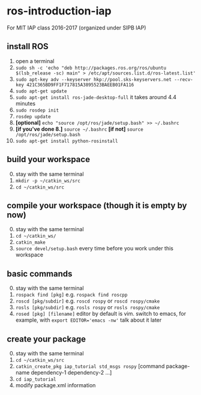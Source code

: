 # ros-introduction-iap
For MIT IAP class 2016-2017 (organized under SIPB IAP)

## install ROS
1. open a terminal
2. `sudo sh -c 'echo "deb http://packages.ros.org/ros/ubuntu $(lsb_release -sc) main" > /etc/apt/sources.list.d/ros-latest.list'`
3. `sudo apt-key adv --keyserver hkp://pool.sks-keyservers.net --recv-key 421C365BD9FF1F717815A3895523BAEEB01FA116`
4. `sudo apt-get update`
5. `sudo apt-get install ros-jade-desktop-full` it takes around 4.4 minutes
6. `sudo rosdep init`
7. `rosdep update`
8. **[optional]** `echo "source /opt/ros/jade/setup.bash" >> ~/.bashrc`
9. **[if you've done 8.]** `source ~/.bashrc` **[if not]** `source /opt/ros/jade/setup.bash`
10. `sudo apt-get install python-rosinstall`

## build your workspace
0. stay with the same terminal
1. `mkdir -p ~/catkin_ws/src`
2. `cd ~/catkin_ws/src`

## compile your workspace (though it is empty by now)
0. stay with the same terminal
1. `cd ~/catkin_ws/`
2. `catkin_make`
3. `source devel/setup.bash` every time before you work under this workspace

## basic commands
0. stay with the same terminal
1. `rospack find [pkg]` e.g. `rospack find roscpp`
2. `roscd [pkg/subdir]` e.g. `roscd rospy` or `roscd rospy/cmake`
3. `rosls [pkg/subdir]` e.g. `rosls rospy` or `rosls rospy/cmake`
4. `rosed [pkg] [filename]` editor by default is vim. switch to emacs, for example, with `export EDITOR='emacs -nw'` talk about it later

## create your package
0. stay with the same terminal
1. `cd ~/catkin_ws/src`
2. `catkin_create_pkg iap_tutorial std_msgs rospy` [command package-name dependency-1 dependency-2 ...]
3. `cd iap_tutorial`
4. modify package.xml information

## 
